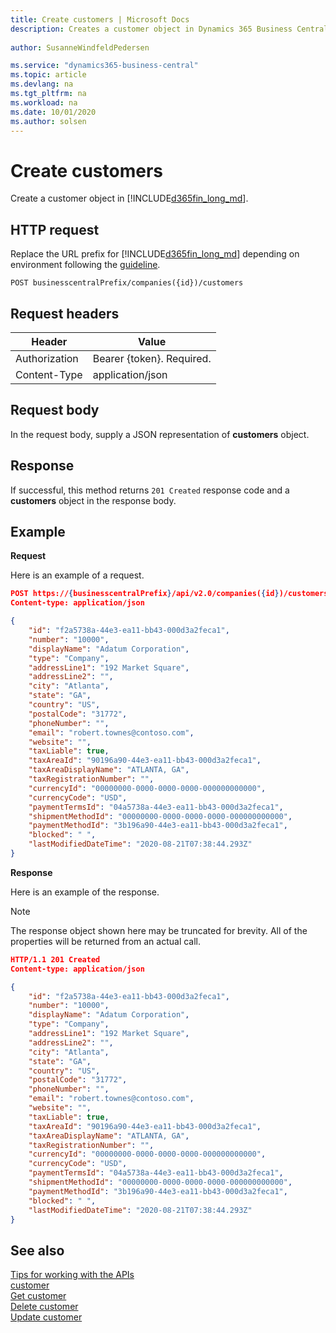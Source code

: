 ```yaml
---
title: Create customers | Microsoft Docs
description: Creates a customer object in Dynamics 365 Business Central.
 
author: SusanneWindfeldPedersen

ms.service: "dynamics365-business-central"
ms.topic: article
ms.devlang: na
ms.tgt_pltfrm: na
ms.workload: na
ms.date: 10/01/2020
ms.author: solsen
---
```


# Create customers
Create a customer object in [!INCLUDE[d365fin_long_md](../../includes/d365fin_long_md.md)].

## HTTP request
Replace the URL prefix for [!INCLUDE[d365fin_long_md](../../includes/d365fin_long_md.md)] depending on environment following the [guideline](../../v2.0/endpoints-apis-for-dynamics.md).
```
POST businesscentralPrefix/companies({id})/customers
```

## Request headers

|Header         |Value                    |
|---------------|-------------------------|
|Authorization  |Bearer {token}. Required.|
|Content-Type   |application/json         |

## Request body
In the request body, supply a JSON representation of **customers** object.

## Response
If successful, this method returns ```201 Created``` response code and a **customers** object in the response body.

## Example

**Request**

Here is an example of a request.

```json
POST https://{businesscentralPrefix}/api/v2.0/companies({id})/customers
Content-type: application/json

{
    "id": "f2a5738a-44e3-ea11-bb43-000d3a2feca1",
    "number": "10000",
    "displayName": "Adatum Corporation",
    "type": "Company",
    "addressLine1": "192 Market Square",
    "addressLine2": "",
    "city": "Atlanta",
    "state": "GA",
    "country": "US",
    "postalCode": "31772",
    "phoneNumber": "",
    "email": "robert.townes@contoso.com",
    "website": "",
    "taxLiable": true,
    "taxAreaId": "90196a90-44e3-ea11-bb43-000d3a2feca1",
    "taxAreaDisplayName": "ATLANTA, GA",
    "taxRegistrationNumber": "",
    "currencyId": "00000000-0000-0000-0000-000000000000",
    "currencyCode": "USD",
    "paymentTermsId": "04a5738a-44e3-ea11-bb43-000d3a2feca1",
    "shipmentMethodId": "00000000-0000-0000-0000-000000000000",
    "paymentMethodId": "3b196a90-44e3-ea11-bb43-000d3a2feca1",
    "blocked": " ",
    "lastModifiedDateTime": "2020-08-21T07:38:44.293Z"
}
```

**Response**

Here is an example of the response. 

> [!NOTE]  
>   The response object shown here may be truncated for brevity. All of the properties will be returned from an actual call.

```json
HTTP/1.1 201 Created
Content-type: application/json

{
    "id": "f2a5738a-44e3-ea11-bb43-000d3a2feca1",
    "number": "10000",
    "displayName": "Adatum Corporation",
    "type": "Company",
    "addressLine1": "192 Market Square",
    "addressLine2": "",
    "city": "Atlanta",
    "state": "GA",
    "country": "US",
    "postalCode": "31772",
    "phoneNumber": "",
    "email": "robert.townes@contoso.com",
    "website": "",
    "taxLiable": true,
    "taxAreaId": "90196a90-44e3-ea11-bb43-000d3a2feca1",
    "taxAreaDisplayName": "ATLANTA, GA",
    "taxRegistrationNumber": "",
    "currencyId": "00000000-0000-0000-0000-000000000000",
    "currencyCode": "USD",
    "paymentTermsId": "04a5738a-44e3-ea11-bb43-000d3a2feca1",
    "shipmentMethodId": "00000000-0000-0000-0000-000000000000",
    "paymentMethodId": "3b196a90-44e3-ea11-bb43-000d3a2feca1",
    "blocked": " ",
    "lastModifiedDateTime": "2020-08-21T07:38:44.293Z"
}
```

## See also
[Tips for working with the APIs](/dynamics365/business-central/dev-itpro/developer/devenv-connect-apps-tips)    
[customer](../resources/dynamics_customer.md)    
[Get customer](dynamics_customer_Get.md)    
[Delete customer](dynamics_customer_Delete.md)    
[Update customer](dynamics_customer_Update.md)    
